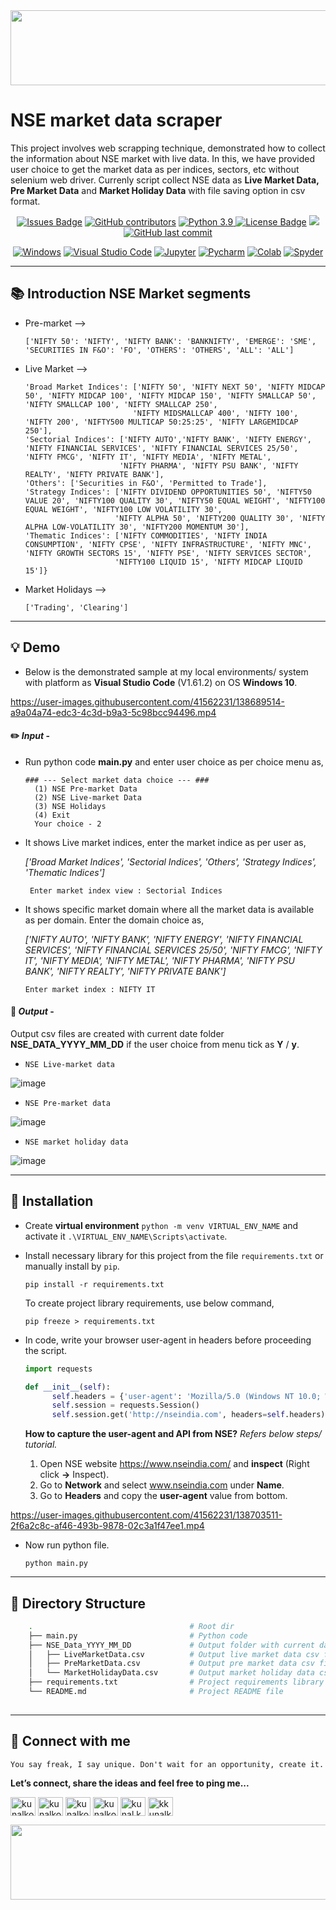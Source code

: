 <div align="right">
<img src="https://user-images.githubusercontent.com/41562231/141720820-090897f9-f564-45e2-9265-15c1269db795.png" height="120" width="900">
</div>

# NSE market data scraper
This project involves web scrapping technique, demonstrated how to collect the information about NSE market with live data. In this, we have provided user choice to get the market data as per indices, sectors, etc without selenium web driver.
Currenly script collect NSE data as __Live Market Data, Pre Market Data__ and __Market Holiday Data__ with file saving option in csv format. 

<div align="center">
  <a href="https://github.com/kunalk3/Data_scraping_and_text_analysis/tree/main/NSE_data_scraper/issues"><img src="https://img.shields.io/github/issues/kunalk3/Data_scraping_and_text_analysis" alt="Issues Badge"></a>
  <a href="https://github.com/kunalk3/Data_scraping_and_text_analysis/tree/main/NSE_data_scraper/graphs/contributors"><img src="https://img.shields.io/github/contributors/kunalk3/Data_scraping_and_text_analysis?color=872EC4" alt="GitHub contributors"></a>
  <a href="https://www.python.org/downloads/release/python-390/"><img src="https://img.shields.io/static/v1?label=python&message=v3.9&color=faff00" alt="Python 3.9"</a>
  <a href="https://github.com/kunalk3/Data_scraping_and_text_analysis/blob/main/LICENSE"><img src="https://img.shields.io/github/license/kunalk3/Data_scraping_and_text_analysis?color=019CE0" alt="License Badge"/></a>
  <a href="https://github.com/kunalk3/Data_scraping_and_text_analysis/tree/main/NSE_data_scraper"><img src="https://img.shields.io/badge/lang-eng-ff1100"></img></a>
  <a href="https://github.com/kunalk3/Data_scraping_and_text_analysis/tree/main/NSE_data_scraper"><img src="https://img.shields.io/github/last-commit/kunalk3/Data_scraping_and_text_analysis?color=309a02" alt="GitHub last commit">
</div>

<div align="center">   
  
  [![Windows](https://img.shields.io/badge/WindowsOS-000000?style=flat-square&logo=windows&logoColor=white)](https://www.microsoft.com/en-in/)
  [![Visual Studio Code](https://img.shields.io/badge/VSCode-0078d7.svg?style=flat-square&logo=visual-studio-code&logoColor=white)](https://code.visualstudio.com/)
  [![Jupyter](https://img.shields.io/badge/Jupyter-F37626.svg?style=flat-square&logo=Jupyter&logoColor=white)](https://jupyter.org/)
  [![Pycharm](https://img.shields.io/badge/Pycharm-41c907.svg?style=flat-square&logo=Pycharm&logoColor=white)](https://www.jetbrains.com/pycharm/)
  [![Colab](https://img.shields.io/badge/Colab-F9AB00.svg?style=flat-square&logo=googlecolab&logoColor=white)](https://colab.research.google.com/?utm_source=scs-index/)
  [![Spyder](https://img.shields.io/badge/Spyder-838485.svg?style=flat-square&logo=spyder%20ide&logoColor=white)](https://www.spyder-ide.org/)
</div>
  
---
## :books: Introduction NSE Market segments
- Pre-market -->
  
      ['NIFTY 50': 'NIFTY', 'NIFTY BANK': 'BANKNIFTY', 'EMERGE': 'SME', 'SECURITIES IN F&O': 'FO', 'OTHERS': 'OTHERS', 'ALL': 'ALL']
  
- Live Market -->
  
      'Broad Market Indices': ['NIFTY 50', 'NIFTY NEXT 50', 'NIFTY MIDCAP 50', 'NIFTY MIDCAP 100', 'NIFTY MIDCAP 150', 'NIFTY SMALLCAP 50', 'NIFTY SMALLCAP 100', 'NIFTY SMALLCAP 250', 
                              'NIFTY MIDSMALLCAP 400', 'NIFTY 100', 'NIFTY 200', 'NIFTY500 MULTICAP 50:25:25', 'NIFTY LARGEMIDCAP 250'],
      'Sectorial Indices': ['NIFTY AUTO','NIFTY BANK', 'NIFTY ENERGY', 'NIFTY FINANCIAL SERVICES', 'NIFTY FINANCIAL SERVICES 25/50', 'NIFTY FMCG', 'NIFTY IT', 'NIFTY MEDIA', 'NIFTY METAL', 
                           'NIFTY PHARMA', 'NIFTY PSU BANK', 'NIFTY REALTY', 'NIFTY PRIVATE BANK'], 
      'Others': ['Securities in F&O', 'Permitted to Trade'], 
      'Strategy Indices': ['NIFTY DIVIDEND OPPORTUNITIES 50', 'NIFTY50 VALUE 20', 'NIFTY100 QUALITY 30', 'NIFTY50 EQUAL WEIGHT', 'NIFTY100 EQUAL WEIGHT', 'NIFTY100 LOW VOLATILITY 30', 
                          'NIFTY ALPHA 50', 'NIFTY200 QUALITY 30', 'NIFTY ALPHA LOW-VOLATILITY 30', 'NIFTY200 MOMENTUM 30'],
      'Thematic Indices': ['NIFTY COMMODITIES', 'NIFTY INDIA CONSUMPTION', 'NIFTY CPSE', 'NIFTY INFRASTRUCTURE', 'NIFTY MNC', 'NIFTY GROWTH SECTORS 15', 'NIFTY PSE', 'NIFTY SERVICES SECTOR', 
                          'NIFTY100 LIQUID 15', 'NIFTY MIDCAP LIQUID 15']}

- Market Holidays -->
  
      ['Trading', 'Clearing']
---
  
## :bulb: Demo
- Below is the demonstrated sample at my local environments/ system with platform as __Visual Studio Code__ (V1.61.2) on OS __Windows 10__. 
  
https://user-images.githubusercontent.com/41562231/138689514-a9a04a74-edc3-4c3d-b9a3-5c98bcc94496.mp4
 
#### :pencil2: _Input_ - 
- Run python code __main.py__ and enter user choice as per choice menu as,
 
      ### --- Select market data choice --- ###
        (1) NSE Pre-market Data
        (2) NSE Live-market Data
        (3) NSE Holidays
        (4) Exit
        Your choice - 2

 - It shows Live market indices, enter the market indice as per user as,
  
    _['Broad Market Indices', 'Sectorial Indices', 'Others', 'Strategy Indices', 'Thematic Indices']_

        Enter market index view : Sectorial Indices

- It shows specific market domain where all the market data is available as per domain. Enter the domain choice as,
 
    _['NIFTY AUTO', 'NIFTY BANK', 'NIFTY ENERGY', 'NIFTY FINANCIAL SERVICES', 'NIFTY FINANCIAL SERVICES 25/50', 'NIFTY FMCG', 'NIFTY IT', 'NIFTY MEDIA', 'NIFTY METAL', 'NIFTY PHARMA', 'NIFTY PSU BANK', 'NIFTY REALTY', 'NIFTY PRIVATE BANK']_

      Enter market index : NIFTY IT
  
#### :bookmark: _Output_ - 
  
  Output csv files are created with current date folder __NSE_DATA_YYYY_MM_DD__ if the user choice from menu tick as __Y__ / __y__.
  
- `NSE Live-market data`

![image](https://user-images.githubusercontent.com/41562231/138696139-d6947a75-1aca-4eaa-9c18-1b2ad92f6681.png)

- `NSE Pre-market data`
  
![image](https://user-images.githubusercontent.com/41562231/138695964-19781f5f-3b7d-463e-9c93-c369350fabf0.png)

- `NSE market holiday data`
  
![image](https://user-images.githubusercontent.com/41562231/138695237-2da546ca-ce76-48e4-a736-7f3bb0494d44.png)

---
  
## :wrench: Installation
- Create __virtual environment__ `python -m venv VIRTUAL_ENV_NAME` and activate it `.\VIRTUAL_ENV_NAME\Scripts\activate`.
- Install necessary library for this project from the file `requirements.txt` or manually install by `pip`.
  ```
  pip install -r requirements.txt
  ```
  To create project library requirements, use below command,
  ```
  pip freeze > requirements.txt
  ```
- In code, write your browser user-agent in headers before proceeding the script.
  ```python
  import requests
  
  def __init__(self):
        self.headers = {'user-agent': 'Mozilla/5.0 (Windows NT 10.0; Win64; x64) AppleWebKit/537.36 (KHTML, like Gecko) Chrome/93.0.4577.63 Safari/537.36'}
        self.session = requests.Session()
        self.session.get('http://nseindia.com', headers=self.headers)
  ```
  __How to capture the user-agent and API from NSE?__ _Refers below steps/ tutorial._
  
    1. Open NSE website https://www.nseindia.com/ and __inspect__ (Right click __->__ Inspect).
    2. Go to __Network__ and select www.nseindia.com under __Name__.
    3. Go to __Headers__ and copy the __user-agent__ value from bottom.

https://user-images.githubusercontent.com/41562231/138703511-2f6a2c8c-af46-493b-9878-02c3a1f47ee1.mp4

- Now run python file.
  ``` 
  python main.py
  ```
---  

## :bookmark: Directory Structure 
```bash
    .                                   # Root dir
    ├── main.py                         # Python code
    ├── NSE_Data_YYYY_MM_DD             # Output folder with current date (will create once execution of script)
    │   ├── LiveMarketData.csv          # Output live market data csv file
    │   ├── PreMarketData.csv           # Output pre market data csv file
    │   └── MarketHolidayData.csv       # Output market holiday data csv file
    ├── requirements.txt                # Project requirements library with versions
	└── README.md						# Project README file
	
```

---  
  
## :iphone: Connect with me
`You say freak, I say unique. Don't wait for an opportunity, create it.`
  
__Let’s connect, share the ideas and feel free to ping me...__
  
<div align="center"> 
  <p align="left">
    <a href="https://linkedin.com/in/kunalkolhe3" target="blank"><img align="center" src="https://cdn.jsdelivr.net/npm/simple-icons@3.0.1/icons/linkedin.svg" alt="kunalkolhe3" height="30" width="40"/></a>
    <a href="https://github.com/kunalk3/" target="blank"><img align="center" src="https://cdn.jsdelivr.net/npm/simple-icons@3.0.1/icons/github.svg" alt="kunalkolhe3" height="30" width="40"/></a>
    <a href="mailto:kunalkolhe333@gmail.com" target="blank"><img align="center" src="https://cdn.jsdelivr.net/npm/simple-icons@3.0.1/icons/gmail.svg" alt="kunalkolhe333" height="30" width="40"/></a>
    <a href="https://www.hackerrank.com/kunalkolhe333" target="blank"><img align="center" src="https://cdn.jsdelivr.net/npm/simple-icons@3.0.1/icons/hackerrank.svg" alt="kunalkolhe333" height="30" width="40"/></a>
    <a href="https://fb.com/kunal.kolhe.98" target="blank"><img align="center" src="https://cdn.jsdelivr.net/npm/simple-icons@3.0.1/icons/facebook.svg" alt="kunal.kolhe.98" height="30" width="40"/></a>
    <a href="https://instagram.com/kkunalkkolhe" target="blank"><img align="center" src="https://cdn.jsdelivr.net/npm/simple-icons@3.0.1/icons/instagram.svg" alt="kkunalkkolhe" height="30" width="40"/></a>
  </p>
</div> 


<div align="left">
<img src="https://user-images.githubusercontent.com/41562231/141720940-53eb9b25-777d-4057-9c2d-8e22d2677c7c.png" height="120" width="900">
</div>
